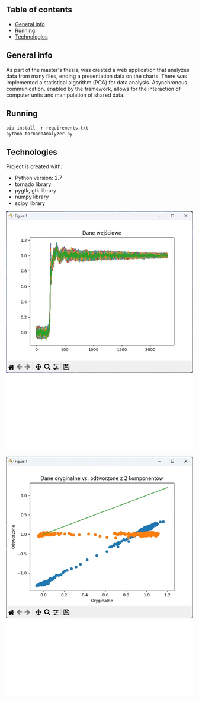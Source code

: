 ## Table of contents
* [General info](#general-info)
* [Running](#running)
* [Technologies](#technologies)

## General info
As part of the master's thesis, was created a web application that analyzes data from many files, ending a presentation data on the 
charts. There was implemented a statistical algorithm (PCA) for data analysis. Asynchronous communication, enabled by the framework, 
allows for the interaction of computer units and manipulation of shared data.

## Running

```
pip install -r requirements.txt
python tornadoAnalyzer.py
```
	
## Technologies
Project is created with:
* Python version: 2.7
* tornado library
* pygtk, gtk library
* numpy library
* scipy library


![image alt]( https://github.com/PiotrIT2015/thesis/blob/master/screenshot-3-pca.jpeg?raw=true )

![image alt]( https://github.com/PiotrIT2015/thesis/blob/master/screenshot-3-pca-2.jpeg?raw=true )